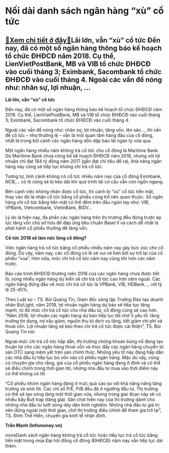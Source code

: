 Nối dài danh sách ngân hàng “xù” cổ tức
=======================================

[:gift:Xem chi tiết ở đây:gift:](https://hddtvn.com/noi-dai-danh-sach-ngan-hang-xu-co-tuc/)Lãi lớn, vẫn “xù” cổ tức Đến nay, đã có một số ngân hàng thông báo kế hoạch tổ chức ĐHĐCĐ năm 2018. Cụ thể, LienVietPostBank, MB và VIB tổ chức ĐHĐCĐ vào cuối tháng 3; Eximbank, Sacombank tổ chức ĐHĐCĐ vào cuối tháng 4. Ngoài các vấn đề nóng như: nhân sự, lợi nhuận, …
----------------------------------------------------------------------------------------------------------------------------------------------------------------------------------------------------------------------------------------------------------------------------







 






**Lãi lớn, vẫn “xù” cổ tức**


Đến nay, đã có một số ngân hàng thông báo kế hoạch tổ chức ĐHĐCĐ năm 2018. Cụ thể, LienVietPostBank, MB và VIB tổ chức ĐHĐCĐ vào cuối tháng 3; Eximbank, Sacombank tổ chức ĐHĐCĐ vào cuối tháng 4.


Ngoài các vấn đề nóng như: nhân sự, lợi nhuận, tăng vốn, lên sàn…, thì vấn đề cổ tức – như thường lệ – vẫn là mối quan tâm hàng đầu của cổ đông, nhất là trong bối cảnh các ngân hàng dồn dập báo lãi ngàn tỷ vừa qua.


Một ngân hàng nhiều năm không trả cổ tức cho cổ đông là Maritime Bank. Dù Maritime Bank chưa công bố kế hoạch ĐHĐCĐ năm 2018, nhưng với lợi nhuận chỉ đạt 164 tỷ đồng năm 2017 (gần đạt chỉ tiêu đề ra), khả năng ngân hàng này cũng sẽ tiếp tục không chi trả cổ tức.


Tương tự, tình cảnh không có cổ tức nhiều năm nay của cổ đông Eximbank, NCB,… có lẽ cũng sẽ bị kéo dài khi quá trình tái cơ cấu vẫn còn ngổn ngang.


Bên cạnh việc không nhận được cổ tức, thì cảnh bị “xù” cổ tức tiền mặt, thay vào đó là nhận cổ tức bằng cổ phiếu cũng trở nên quen thuộc. Số ngân hàng chi cổ tức bằng tiền mặt có thể đếm trên đầu ngón tay như: VIB, VPBank, Vietcombank, VietinBank, BIDV…


Lý do là hiện nay, đa phần các ngân hàng trên thị trường đều đứng trước áp lực tăng vốn chủ sở hữu để đáp ứng tiêu chuẩn Basel II và cách dễ nhất là phát hành cổ phiếu thưởng để tăng vốn.


**Cổ tức 2018 sẽ làm nức lòng cổ đông?**


Việc ngân hàng trả cổ tức bằng cổ phiều nhiều năm nay gây bức xúc cho cổ đông. Dù vậy, năm nay, các cổ đông có lẽ sẽ vui vẻ hơn bởi sự trở lại của cổ phiếu “vua”. Hơn nữa, mức chi trả cổ tức năm nay cũng lớn hơn các năm trước.


Báo cáo trình ĐHĐCĐ thường niên 2018 của các ngân hàng chưa được tiết lộ, song nhiều ngân hàng dự kiến sẽ chi trả cổ tức cao hơn năm ngoái. Các ngân hàng đứng đầu về mức chi trả cổ tức là VPBank, VIB, HDBank…, với tỷ lệ 25-45%.


Theo Luật sư – TS. Bùi Quang Tín, Giám đốc sáng lập Trường Đào tạo doanh nhân BizLight, năm 2018, lợi nhuận ngân hàng dự báo sẽ tiếp tục tăng mạnh, từ đó mức chi trả cổ tức cho nhà đầu tư, cổ đông cũng sẽ cao hơn. “Năm 2018, lợi nhuận các ngân hàng dự báo tiếp tục tốt nhờ 5 yếu tố: tăng trưởng tín dụng, nợ xấu giảm, nguồn thu từ dịch vụ tăng, tiết giảm chi phí và thoái vốn. Lợi nhuận tăng sẽ kéo theo chi trả cổ tức được cải thiện”, TS. Bùi Quang Tín nói.


Ngoài mức chi trả cổ tức hấp dẫn, thị trường chứng khoán bùng nổ đang tạo thuận lợi cho các ngân hàng thoái vốn và thúc đẩy các ngân hàng chuyển từ sàn OTC sang niêm yết trên sàn chính thức. Những yếu tố này đang hấp dẫn các nhà đầu tư tiếp tục bỏ vốn vào cổ phiếu ngân hàng. Mặc dù vậy, cũng có chuyên gia cho rằng, giá của cổ phiếu ngân hàng đang ở đỉnh và có thể sẽ điều chỉnh trong thời gian tới, những nhà đầu tư mua vào thời điểm này có thể không có lời.


“Cổ phiếu nhóm ngân hàng đang ở mức quá cao so với khả năng năng tăng trưởng và sinh lời. Các chỉ số P/E, P/B đều đã ở ngưỡng đầu tư. Thị trường có thể sẽ tạo sóng tăng một thời gian nữa, nhưng trong giai đoạn này sẽ có nhiều bẫy Bull trap (tăng giá). Sân chơi hiện nay của thị trường dành cho những nhà đầu tư lướt sóng dày dặn kinh nghiệm. Những nhà đầu tư giá trị nên đứng ngoài một thời gian, chờ thị trường điều chỉnh để tham gia trở lại”, TS. Đinh Thế Hiển, chuyên gia kinh tế nhận định.






**Trần Mạnh (Infomoney.vn)**



moreDanh sách ngân hàng không trả cổ tức hoặc tiếp tục trả cổ tức bằng tiền mặt trong mùa Đại hội đồng cổ đông (ĐHĐCĐ) năm nay vẫn tiếp tục dài thêm.

